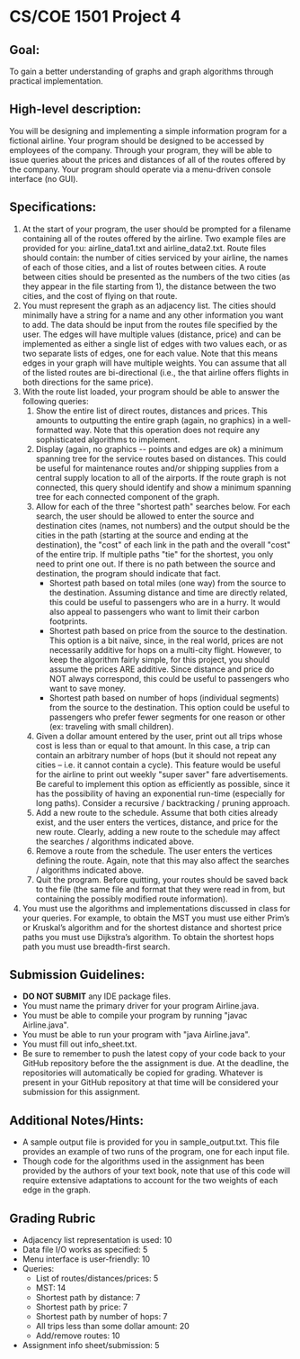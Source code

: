 # CS/COE 1501 Project 4

## Goal:
To gain a better understanding of graphs and graph algorithms through practical implementation.

## High-level description:
You will be designing and implementing a simple information program for a fictional airline.
Your program should be designed to be accessed by employees of the company.
Through your program, they will be able to issue queries about the prices and distances of all of the routes offered by the company.
Your program should operate via a menu-driven console interface (no GUI).

## Specifications:
1. At the start of your program, the user should be prompted for a filename containing all of the routes offered by the airline. Two example files are provided for you:  airline_data1.txt and airline_data2.txt.  Route files should contain:  the number of cities serviced by your airline, the names of each of those cities, and a list of routes between cities.  A route between cities should be presented as the numbers of the two cities (as they appear in the file starting from 1), the distance between the two cities, and the cost of flying on that route.
1. You must represent the graph as an adjacency list. The cities should minimally have a string for a name and any other information you want to add. The data should be input from the routes file specified by the user. The edges will have multiple values (distance, price) and can be implemented as either a single list of edges with two values each, or as two separate lists of edges, one for each value. Note that this means edges in your graph will have multiple weights. You can assume that all of the listed routes are bi-directional (i.e., the that airline offers flights in both directions for the same price).
1. With the route list loaded, your program should be able to answer the following queries:
	1. Show the entire list of direct routes, distances and prices. This amounts to outputting the entire graph (again, no graphics) in a well-formatted way. Note that this operation does not require any sophisticated algorithms to implement.
	1. Display (again, no graphics -- points and edges are ok) a minimum spanning tree for the service routes based on distances. This could be useful for maintenance routes and/or shipping supplies from a central supply location to all of the airports. If the route graph is not connected, this query should identify and show a minimum spanning tree for each connected component of the graph.
	1. Allow for each of the three "shortest path" searches below. For each search, the user should be allowed to enter the source and destination cites (names, not numbers) and the output should be the cities in the path (starting at the source and ending at the destination), the "cost" of each link in the path and the overall "cost" of the entire trip. If multiple paths "tie" for the shortest, you only need to print one out. If there is no path between the source and destination, the program should indicate that fact.
		* Shortest path based on total miles (one way) from the source to the destination. Assuming distance and time are directly related, this could be useful to passengers who are in a hurry. It would also appeal to passengers who want to limit their carbon footprints.
		* Shortest path based on price from the source to the destination. This option is a bit naïve, since, in the real world, prices are not necessarily additive for hops on a multi-city flight. However, to keep the algorithm fairly simple, for this project, you should assume the prices ARE additive. Since distance and price do NOT always correspond, this could be useful to passengers who want to save money.
		* Shortest path based on number of hops (individual segments) from the source to the destination. This option could be useful to passengers who prefer fewer segments for one reason or other (ex: traveling with small children).
	1. Given a dollar amount entered by the user, print out all trips whose cost is less than or equal to that amount. In this case, a trip can contain an arbitrary number of hops (but it should not repeat any cities – i.e. it cannot contain a cycle). This feature would be useful for the airline to print out weekly "super saver" fare advertisements. Be careful to implement this option as efficiently as possible, since it has the possibility of having an exponential run-time (especially for long paths). Consider a recursive / backtracking / pruning approach.
	1. Add a new route to the schedule. Assume that both cities already exist, and the user enters the vertices, distance, and price for the new route. Clearly, adding a new route to the schedule may affect the searches / algorithms indicated above.
	1. Remove a route from the schedule.  The user enters the vertices defining the route. Again, note that this may also affect the searches / algorithms indicated above.
	1. Quit the program. Before quitting, your routes should be saved back to the file (the same file and format that they were read in from, but containing the possibly modified route information).
1. You must use the algorithms and implementations discussed in class for your queries. For example, to obtain the MST you must use either Prim’s or Kruskal’s algorithm and for the shortest distance and shortest price paths you must use Dijkstra’s algorithm. To obtain the shortest hops path you must use breadth-first search.

## Submission Guidelines:
* **DO NOT SUBMIT** any IDE package files.
* You must name the primary driver for your program Airline.java.
* You must be able to compile your program by running "javac Airline.java".
* You must be able to run your program with "java Airline.java".
* You must fill out info_sheet.txt.
* Be sure to remember to push the latest copy of your code back to your GitHub repository before the the assignment is due.  At the deadline, the repositories will automatically be copied for grading.  Whatever is present in your GitHub repository at that time will be considered your submission for this assignment.

## Additional Notes/Hints:
* A sample output file is provided for you in sample_output.txt.  This file provides an example of two runs of the program, one for each input file.
* Though code for the algorithms used in the assignment has been provided by the authors of your text book, note that use of this code will require extensive adaptations to account for the two weights of each edge in the graph.

## Grading Rubric
*  Adjacency list representation is used:  10
*  Data file I/O works as specified:  5
*  Menu interface is user-friendly:  10
*  Queries:
	* List of routes/distances/prices:  5
	* MST:  14
	* Shortest path by distance:  7
	* Shortest path by price:  7
	* Shortest path by number of hops:  7
	* All trips less than some dollar amount:  20
	* Add/remove routes:  10
*  Assignment info sheet/submission:  5
